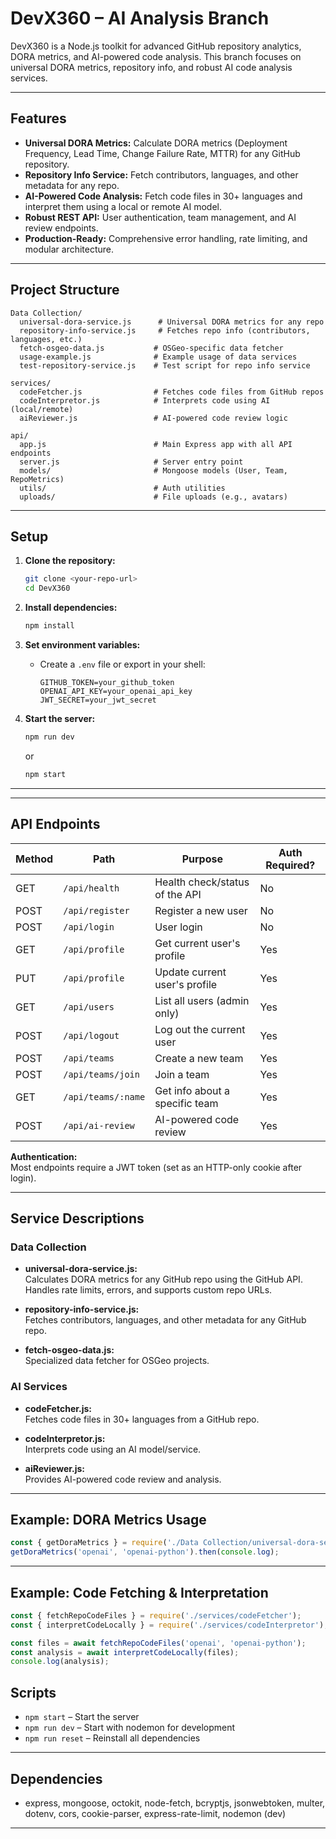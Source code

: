 # DevX360 – AI Analysis Branch

DevX360 is a Node.js toolkit for advanced GitHub repository analytics, DORA metrics, and AI-powered code analysis. This branch focuses on universal DORA metrics, repository info, and robust AI code analysis services.

---

## Features

- **Universal DORA Metrics:** Calculate DORA metrics (Deployment Frequency, Lead Time, Change Failure Rate, MTTR) for any GitHub repository.
- **Repository Info Service:** Fetch contributors, languages, and other metadata for any repo.
- **AI-Powered Code Analysis:** Fetch code files in 30+ languages and interpret them using a local or remote AI model.
- **Robust REST API:** User authentication, team management, and AI review endpoints.
- **Production-Ready:** Comprehensive error handling, rate limiting, and modular architecture.

---

## Project Structure

```
Data Collection/
  universal-dora-service.js      # Universal DORA metrics for any repo
  repository-info-service.js     # Fetches repo info (contributors, languages, etc.)
  fetch-osgeo-data.js           # OSGeo-specific data fetcher
  usage-example.js              # Example usage of data services
  test-repository-service.js    # Test script for repo info service

services/
  codeFetcher.js                # Fetches code files from GitHub repos
  codeInterpretor.js            # Interprets code using AI (local/remote)
  aiReviewer.js                 # AI-powered code review logic

api/
  app.js                        # Main Express app with all API endpoints
  server.js                     # Server entry point
  models/                       # Mongoose models (User, Team, RepoMetrics)
  utils/                        # Auth utilities
  uploads/                      # File uploads (e.g., avatars)
```

---

## Setup

1. **Clone the repository:**
   ```sh
   git clone <your-repo-url>
   cd DevX360
   ```

2. **Install dependencies:**
   ```sh
   npm install
   ```

3. **Set environment variables:**
   - Create a `.env` file or export in your shell:
     ```
     GITHUB_TOKEN=your_github_token
     OPENAI_API_KEY=your_openai_api_key
     JWT_SECRET=your_jwt_secret
     ```

4. **Start the server:**
   ```sh
   npm run dev
   ```
   or
   ```sh
   npm start
   ```

---

---

## API Endpoints

| Method | Path                   | Purpose                                      | Auth Required? |
|--------|------------------------|----------------------------------------------|---------------|
| GET    | `/api/health`          | Health check/status of the API               | No            |
| POST   | `/api/register`        | Register a new user                          | No            |
| POST   | `/api/login`           | User login                                   | No            |
| GET    | `/api/profile`         | Get current user's profile                   | Yes           |
| PUT    | `/api/profile`         | Update current user's profile                | Yes           |
| GET    | `/api/users`           | List all users (admin only)                  | Yes           |
| POST   | `/api/logout`          | Log out the current user                     | Yes           |
| POST   | `/api/teams`           | Create a new team                            | Yes           |
| POST   | `/api/teams/join`      | Join a team                                  | Yes           |
| GET    | `/api/teams/:name`     | Get info about a specific team               | Yes           |
| POST   | `/api/ai-review`       | AI-powered code review                       | Yes           |

**Authentication:**  
Most endpoints require a JWT token (set as an HTTP-only cookie after login).

---

## Service Descriptions

### Data Collection

- **universal-dora-service.js:**  
  Calculates DORA metrics for any GitHub repo using the GitHub API. Handles rate limits, errors, and supports custom repo URLs.

- **repository-info-service.js:**  
  Fetches contributors, languages, and other metadata for any GitHub repo.

- **fetch-osgeo-data.js:**  
  Specialized data fetcher for OSGeo projects.

### AI Services

- **codeFetcher.js:**  
  Fetches code files in 30+ languages from a GitHub repo.

- **codeInterpretor.js:**  
  Interprets code using an AI model/service.

- **aiReviewer.js:**  
  Provides AI-powered code review and analysis.

---

## Example: DORA Metrics Usage

```js
const { getDoraMetrics } = require('./Data Collection/universal-dora-service');
getDoraMetrics('openai', 'openai-python').then(console.log);
```

---

## Example: Code Fetching & Interpretation

```js
const { fetchRepoCodeFiles } = require('./services/codeFetcher');
const { interpretCodeLocally } = require('./services/codeInterpretor');

const files = await fetchRepoCodeFiles('openai', 'openai-python');
const analysis = await interpretCodeLocally(files);
console.log(analysis);
```

## Scripts

- `npm start` – Start the server
- `npm run dev` – Start with nodemon for development
- `npm run reset` – Reinstall all dependencies

---

## Dependencies

- express, mongoose, octokit, node-fetch, bcryptjs, jsonwebtoken, multer, dotenv, cors, cookie-parser, express-rate-limit, nodemon (dev)

---
